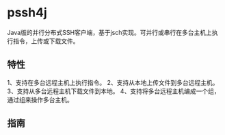 pssh4j
======

Java版的并行分布式SSH客户端，基于jsch实现。可并行或串行在多台主机上执行指令，上传或下载文件。

特性
---
1、支持在多台远程主机上执行指令。
2、支持从本地上传文件到多台远程主机。
3、支持从多台远程主机下载文件到本地。
4、支持将多台远程主机编成一个组，通过组来操作多台主机。

指南
---

